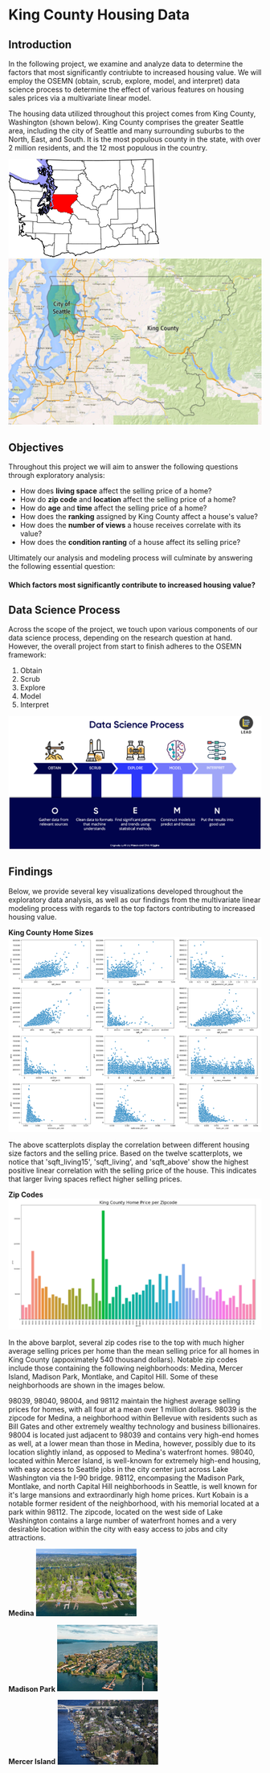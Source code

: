 
# King County Housing Data


## Introduction

In the following project, we examine and analyze data to determine the factors that most significantly contriubte to increased housing value. We will employ the OSEMN (obtain, scrub, explore, model, and interpret) data science process to determine the effect of various features on housing sales prices via a multivariate linear model.

The housing data utilized throughout this project comes from King County, Washington (shown below). King County comprises the greater Seattle area, including the city of Seattle and many surrounding suburbs to the North, East, and South. It is the most populous county in the state, with over 2 million residents, and the 12 most populous in the country.

<img src='Images/King_County_WA.png'>

<img src='Images/King_County_Seattle.jpg'>

## Objectives
Throughout this project we will aim to answer the following questions through exploratory analysis:
* How does **living space** affect the selling price of a home?
* How do **zip code** and **location** affect the selling price of a home?
* How do **age** and **time** affect the selling price of a home?
* How does the **ranking** assigned by King County affect a house's value?
* How does the **number of views** a house receives correlate with its value?
* How does the **condition ranting** of a house affect its selling price?

Ultimately our analysis and modeling process will culminate by answering the following essential question:
#### **Which factors most significantly contribute to increased housing value?**

## Data Science Process

Across the scope of the project, we touch upon various components of our data science process, depending on the research question at hand. However, the overall project from start to finish adheres to the OSEMN framework:

1. Obtain
2. Scrub
3. Explore
4. Model
5. Interpret

<img src='Images/OSEMN _framework.png'>

## Findings

Below, we provide several key visualizations developed throughout the exploratory data analysis, as well as our findings from the multivariate linear modeling process with regards to the top factors contributing to increased housing value.

**King County Home Sizes**
<img src='Images/housing_size.png'>

The above scatterplots display the correlation between different housing size factors and the selling price. Based on the twelve scatterplots, we notice that 'sqft_living15', 'sqft_living', and 'sqft_above' show the highest positive linear correlation with the selling price of the house. This indicates that larger living spaces reflect higher selling prices.

**Zip Codes**
<img src='Images/zip_codes.png'>

In the above barplot, several zip codes rise to the top with much higher average selling prices per home than the mean selling price for all homes in King County (appoximately 540 thousand dollars). Notable zip codes include those containing the following neighborhoods: Medina, Mercer Island, Madison Park, Montlake, and Capitol Hill. Some of these neighborhoods are shown in the images below.

98039, 98040, 98004, and 98112 maintain the highest average selling prices for homes, with all four at a mean over 1 million dollars. 98039 is the zipcode for Medina, a neighborhood within Bellevue with residents such as Bill Gates and other extremely wealthy technology and business billionaires. 98004 is located just adjacent to 98039 and contains very high-end homes as well, at a lower mean than those in Medina, however, possibly due to its location slightly inland, as opposed to Medina's waterfront homes. 98040, located within Mercer Island, is well-known for extremely high-end housing, with easy access to Seattle jobs in the city center just across Lake Washington via the I-90 bridge. 98112, encompasing the Madison Park, Montlake, and north Capital Hill neighborhoods in Seattle, is well known for it's large mansions and extraordinarly high home prices. Kurt Kobain is a notable former resident of the neighborhood, with his memorial located at a park within 98112. The zipcode, located on the west side of Lake Washington contains a large number of waterfront homes and a very desirable location within the city with easy access to jobs and city attractions.

**Medina**
<img src='Images/medina.jpeg' width="200">

**Madison Park**
<img src='Images/madison-park-neighborhood.jpg' width="200">

**Mercer Island**
<img src='Images/mercer_island.jpg' width="200">